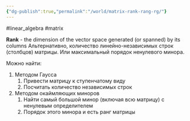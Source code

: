 ```yaml
---
{"dg-publish":true,"permalink":"/world/matrix-rank-rang-rg/"}
---
```


#linear_algebra #matrix 

**Rank** - the dimension of the vector space generated (or spanned) by its columns
Альтернативно, количество линейно-независимых строк (столбцов) матрицы. Или максимальный порядок ненулевого минора.

Можно найти:
1. Методом Гаусса
	1. Привести матрицу к ступенчатому виду
	2. Посчитать количество независимых строк
2. Методом окаймляющих миноров
	1. Найти самый большой минор (включая всю матрицу) с ненулевым определителем
	2. Порядок этого минора и есть ранг матрицы